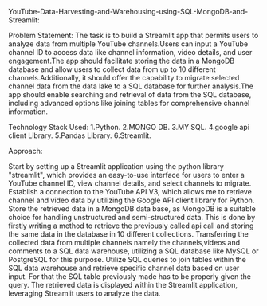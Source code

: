 YouTube-Data-Harvesting-and-Warehousing-using-SQL-MongoDB-and-Streamlit:

Problem Statement:
The task is to build a Streamlit app that permits users to analyze data from multiple YouTube channels.Users can input a YouTube channel ID to access data like channel information, video details, and user engagement.The app should facilitate storing the data in a MongoDB database and allow users to collect data from up to 10 different channels.Additionally, it should offer the capability to migrate selected channel data from the data lake to a SQL database for further analysis.The app should enable searching and retrieval of data from the SQL database, including advanced options like joining tables for comprehensive channel information.

Technology Stack Used:
1.Python.
2.MONGO DB.
3.MY SQL.
4.google api client Library.
5.Pandas Library.
6.Streamlit.

Approach:

Start by setting up a Streamlit application using the python library "streamlit", which provides an easy-to-use interface for users to enter a YouTube channel ID, view channel details, and select channels to migrate.
Establish a connection to the YouTube API V3, which allows me to retrieve channel and video data by utilizing the Google API client library for Python.
Store the retrieved data in a MongoDB data base, as MongoDB is a suitable choice for handling unstructured and semi-structured data. This is done by firstly writing a method to retrieve the previously called api call and storing the same data in the database in 10 different collections.
Transferring the collected data from multiple channels namely the channels,videos and comments to a SQL data warehouse, utilizing a SQL database like MySQL or PostgreSQL for this purpose.
Utilize SQL queries to join tables within the SQL data warehouse and retrieve specific channel data based on user input. For that the SQL table previously made has to be properly given the query.
The retrieved data is displayed within the Streamlit application, leveraging Streamlit users to analyze the data.
